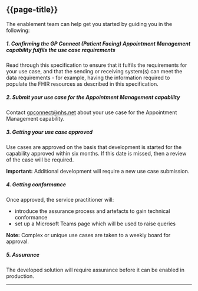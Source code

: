 ## {{page-title}}

The enablement team can help get you started by guiding you in the following:

##### 1. Confirming the GP Connect (Patient Facing) Appointment Management capability fulfils the use case requirements
Read through this specification to ensure that it fulfils the requirements for your use case, and that the sending or receiving system(s) can meet the data requirements - for example, having the information required to populate the FHIR resources as described in this specification.

##### 2. Submit your use case for the Appointment Management capability
Contact [gpconnect@nhs.net](mailto:gpconnect@nhs.net) about your use case for the Appointment Management capability.

##### 3. Getting your use case approved
Use cases are approved on the basis that development is started for the capability approved within six months. If this date is missed, then a review of the case will be required.

<div class="alert alert-warning nhsd-t-body" role="alert">
<i class="fa fa-exclamation-triangle"></i> <b>Important:</b> Additional development will require a new use case submission.
</div>

##### 4. Getting conformance
Once approved, the service practitioner will:

- introduce the assurance process and artefacts to gain technical conformance
- set up a Microsoft Teams page which will be used to raise queries

<div class="alert alert-info nhsd-t-body" role="alert">
<i class="fa fa-info-circle"></i> <b>Note:</b> Complex or unique use cases are taken to a weekly board for approval.
</div>

##### 5. Assurance
The developed solution will require assurance before it can be enabled in production.

---